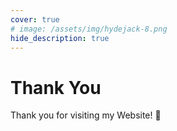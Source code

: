 ```yaml
---
cover: true
# image: /assets/img/hydejack-8.png
hide_description: true
---
```


# Thank You
Thank you for visiting my Website! 🎉

